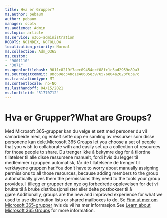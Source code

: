 ```yaml
---
title: Hva er Grupper?
ms.author: pebaum
author: pebaum
manager: scotv
ms.audience: Admin
ms.topic: article
ms.service: o365-administration
ROBOTS: NOINDEX, NOFOLLOW
localization_priority: Normal
ms.collection: Adm_O365
ms.custom:
- "9001110"
- "3071"
ms.openlocfilehash: 9011c8219f7aec09454ecf08fc1c5ad2959e89a3
ms.sourcegitcommit: 8bc60ec34bc1e40685e3976576e04a2623f63a7c
ms.translationtype: MT
ms.contentlocale: nb-NO
ms.lasthandoff: 04/15/2021
ms.locfileid: "51770712"
---
```

# <a name="what-are-groups"></a><span data-ttu-id="5074d-102">Hva er Grupper?</span><span class="sxs-lookup"><span data-stu-id="5074d-102">What are Groups?</span></span>

<span data-ttu-id="5074d-103">Med Microsoft 365-grupper kan du velge et sett med personer du vil samarbeide med, og enkelt sette opp en samling av ressurser som disse personene kan dele.</span><span class="sxs-lookup"><span data-stu-id="5074d-103">Microsoft 365 Groups let you choose a set of people that you wish to collaborate with and easily set up a collection of resources for those people to share.</span></span> <span data-ttu-id="5074d-104">Du trenger ikke å bekymre deg for å tilordne tillatelser til alle disse ressursene manuelt, fordi hvis du legger til medlemmer i gruppen automatisk, får de tillatelsene de trenger til verktøyene gruppen har.</span><span class="sxs-lookup"><span data-stu-id="5074d-104">You don't have to worry about manually assigning permissions to all those resources, because adding members to the group automatically gives them the permissions they need to the tools your group provides.</span></span> <span data-ttu-id="5074d-105">I tillegg er grupper den nye og forbedrede opplevelsen for det vi brukte til å bruke distribusjonslister eller delte postbokser til å gjøre.</span><span class="sxs-lookup"><span data-stu-id="5074d-105">Additionally, groups are the new and improved experience for what we used to use distribution lists or shared mailboxes to do.</span></span>  <span data-ttu-id="5074d-106">Se [Finn ut mer om Microsoft 365-grupper](https://support.office.com/article/b565caa1-5c40-40ef-9915-60fdb2d97fa2) hvis du vil ha mer informasjon.</span><span class="sxs-lookup"><span data-stu-id="5074d-106">See [Learn about Microsoft 365 Groups](https://support.office.com/article/b565caa1-5c40-40ef-9915-60fdb2d97fa2) for more information.</span></span> 